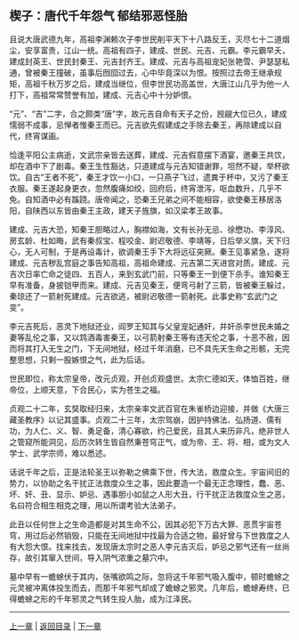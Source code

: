 ## 楔子：唐代千年怨气 郁结邪恶怪胎

且说大唐武德九年，高祖李渊赖次子李世民削平天下十八路反王，灭尽七十二道烟尘，安享富贵，江山一统。高祖有四子，建成、世民、元吉、元霸。李元霸早夭，建成封英王、世民封秦王、元吉封齐王。建成、元吉与高祖宠妃张艳雪、尹瑟瑟私通，曾被秦王撞破，虽事后囫囵过去，心中毕竟深以为恨。按照过去帝王继承规矩，高祖千秋万岁之后，建成当继位，但李世民功高盖世，大唐江山几乎为他一人打下，高祖常常赞誉有加，建成、元吉心中十分妒恨。 

“元”、“吉”二字，合之颇类“唐”字，故元吉自命有天子之份，觊觎大位已久，建成懦弱不成事，忌惮者惟秦王而已。元吉欲先假建成之手除去秦王，再除建成以自代，终宵谋画。 

恰逢平阳公主病逝，文武宗亲皆去送葬，建成、元吉假意摆下酒宴，邀秦王共饮，却在酒中下了剧毒。秦王生性豁达，只道建成与元吉知错谢罪，坦然不疑，举杯欲饮。自古“王者不死”，秦王才饮一小口，一只燕子飞过，遗粪于杯中，又污了秦王衣服。秦王遂起身更衣，忽然腹痛如绞，回府后，终宵泄泻，呕血数升，几乎不免。自知酒中必有蹊跷。唐帝闻之，恐秦王兄弟之间不能相容，欲使秦王移居洛阳，自陕西以东皆由秦王主政，建天子旌旗，如汉梁孝王故事。 

建成、元吉大恐，知秦王胆略过人，胸襟如海，文有长孙无忌、徐懋功、李淳风、房玄龄、杜如晦，武有秦叔宝、程咬金、尉迟敬德、李靖等，日后举义旗，天下归心，无人可制，于是再设毒计，欲调秦王手下大将远征突厥。秦王见事紧急，遂将建成、元吉秽乱宫庭之事告知高祖，高祖命建成、元吉第二天进宫对质。建成、元吉次日率亡命之徒四、五百人，来到玄武门前，只等秦王一到便下杀手。谁知秦王早有准备，身披铠甲而来。建成、元吉见秦王，便弯弓射了三箭，皆被秦王躲过，秦琼还了一箭射死建成。元吉欲逃，被尉迟敬德一箭射死。此事史称“玄武门之变”。 

李元吉死后，恶灵下地狱还业，阎罗王知其与父皇宠妃通奸，并奸杀李世民未婚之妻等乱伦之事，又以鸩酒毒害秦王，以弓箭射秦王等有违天伦之事，十恶不赦，因而将其打入无生之门，下无间地狱，经过千年消磨，已不具先天生命之形骸，无完整思想，只剩一股嫉恨之气，此为后话。 

世民即位，称太宗皇帝，改元贞观，开创贞观盛世。太宗仁德如天，体恤百姓，继帝位，上顺天意，下合民心，实为苍生之福。 

贞观二十二年，玄奘取经归来，太宗亲率文武百官在朱雀桥边迎接，并做《大唐三藏圣教序》以记其盛事。贞观二十三年，太宗驾崩，因护持佛法、弘扬道、儒有功，为人仁、义、智、勇足备，清心寡欲，约己爱民，且其人来历非凡，绝非世人之管窥所能洞见，后历次转生皆自然秉苍穹正气，或为帝、王、将、相，或为文人学士、武学宗师，难以悉述。 

话说千年之后，正是法轮圣王以弥勒之佛乘下世，传大法，救度众生。宇宙间旧的势力，以协助之名干扰正法救度众生之事，因此要造一个最无正念理性，蠢、恶、坏、奸、丑、显示、妒忌、遇事胆小如鼠之人形大丑，行干扰正法救度众生之恶，名曰符合相生相克之理，用以所谓考验大法弟子。 

此丑以任何世上之生命造都是对其生命不公，因其必犯下万古大罪、恶贯宇宙苍穹，用过后必然销毁，只能在无间地狱中找最为合适之物，最好曾与下世救度之人有大怨大恨。找来找去，发现唐太宗时之恶人李元吉灭后，妒忌之邪气还有一丝尚存，故引其窜入世间，导入阴气浓重之墓穴中。 

墓中早有一蟾蜍伏于其内，张嘴欲鸣之际，忽将这千年邪气吸入腹中，顿时蟾蜍之元灵被冲离体投生而去，而那千年邪气却成了蟾蜍之邪灵。几年后，蟾蜍寿终，已得蟾蜍之形的千年邪灵之气转生投人胎，成为江泽民。 

---

[上一章](xu.md) | [返回目录](index.md) | [下一章](1.md)